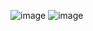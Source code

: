 ![image](https://github.com/KevinCastaneda10/Calculadora/assets/153697949/92431adb-662d-4a18-80ea-4c68ddd7cefe)
![image](https://github.com/KevinCastaneda10/Calculadora/assets/153697949/260079a1-e496-4c50-ae8e-a66c25c8a9b8)
